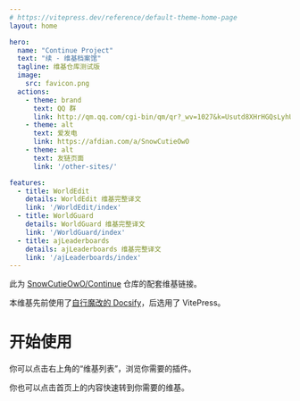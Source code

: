 ```yaml
---
# https://vitepress.dev/reference/default-theme-home-page
layout: home

hero:
  name: "Continue Project"
  text: "续 - 维基档案馆"
  tagline: 维基仓库测试版
  image:
    src: favicon.png
  actions:
    - theme: brand
      text: QQ 群
      link: http://qm.qq.com/cgi-bin/qm/qr?_wv=1027&k=Usutd8XHrHGQsLyhU4DukXvqueRiQEFZ&authKey=C2IT%2BGq7NxpVKPaYvoZYc%2Fu5WmnSsFSEAVOjbJRX6lF32bkFjgg4%2BY0yGdZyKNNs&noverify=0&group_code=707028557
    - theme: alt
      text: 爱发电
      link: https://afdian.com/a/SnowCutieOwO
    - theme: alt
      text: 友链页面
      link: '/other-sites/'

features:
  - title: WorldEdit
    details: WorldEdit 维基完整译文
    link: '/WorldEdit/index'
  - title: WorldGuard
    details: WorldGuard 维基完整译文
    link: '/WorldGuard/index'
  - title: ajLeaderboards
    details: ajLeaderboards 维基完整译文
    link: '/ajLeaderboards/index'
---
```


此为 [SnowCutieOwO/Continue](https://www.github.com/SnowCutieOwO/Continue) 仓库的配套维基链接。

本维基先前使用了[自行魔改的 Docsify](https://www.github.com/SnowCutieOwO/Docsify-Template)，后选用了 VitePress。

# 开始使用

你可以点击右上角的“维基列表”，浏览你需要的插件。

你也可以点击首页上的内容快速转到你需要的维基。
